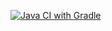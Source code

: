[![Java CI with Gradle](https://github.com/stasya-03/hw6.1_automation_pageObject/actions/workflows/gradle.yml/badge.svg)](https://github.com/stasya-03/hw6.1_automation_pageObject/actions/workflows/gradle.yml)